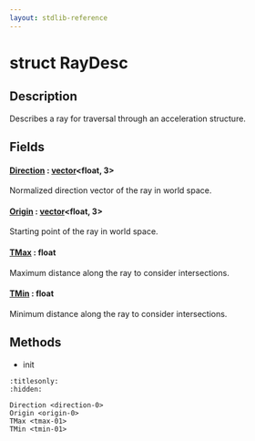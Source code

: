 ```yaml
---
layout: stdlib-reference
---
```


# struct RayDesc

## Description

Describes a ray for traversal through an acceleration structure.


## Fields

####  <a id="decl-Direction"></a>[Direction](.html) : [vector](../types/vector/index.html)\<float, 3\>
Normalized direction vector of the ray in world space.

####  <a id="decl-Origin"></a>[Origin](.html) : [vector](../types/vector/index.html)\<float, 3\>
Starting point of the ray in world space.

####  <a id="decl-TMax"></a>[TMax](.html) : float
Maximum distance along the ray to consider intersections.

####  <a id="decl-TMin"></a>[TMin](.html) : float
Minimum distance along the ray to consider intersections.


## Methods

* init


```{toctree}
:titlesonly:
:hidden:

Direction <direction-0>
Origin <origin-0>
TMax <tmax-01>
TMin <tmin-01>
```

